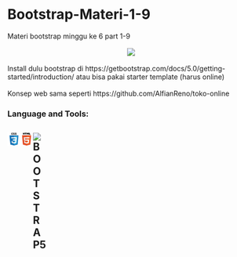 # Bootstrap-Materi-1-9
Materi bootstrap minggu ke 6 part 1-9

<div align="center">
<img src="https://c.tenor.com/tMT1R_dfec4AAAAC/yes-chad.gif" align="center" style="width: 70%" />
</div>  
<br />
Install dulu bootstrap di https://getbootstrap.com/docs/5.0/getting-started/introduction/ atau bisa pakai starter template (harus online)
<br />
<br />
Konsep web sama seperti https://github.com/AlfianReno/toko-online
<br />

### Language and Tools:
[<img align="left" alt="CSS3" width="26px" src="https://raw.githubusercontent.com/github/explore/80688e429a7d4ef2fca1e82350fe8e3517d3494d/topics/css/css.png" />][css]
[<img align="left" alt="HTML5" width="26px" src="https://raw.githubusercontent.com/github/explore/80688e429a7d4ef2fca1e82350fe8e3517d3494d/topics/html/html.png" />][html]
[<img align="left" alt="BOOTSTRAP5" width="27px" src="https://cdn.jsdelivr.net/npm/simple-icons@v3/icons/bootstrap.svg" />][bootstrap]
<br />
---

[html]: https://id.wikipedia.org/wiki/HTML
[css]: https://id.wikipedia.org/wiki/Cascading_Style_Sheets
[bootstrap]: https://id.wikipedia.org/wiki/Bootstrap_(kerangka_kerja)
